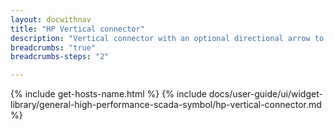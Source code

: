 ```yaml
---
layout: docwithnav
title: "HP Vertical connector"
description: "Vertical connector with an optional directional arrow to visually indicate flow."
breadcrumbs: "true"
breadcrumbs-steps: "2"

---
```

{% include get-hosts-name.html %}
{% include docs/user-guide/ui/widget-library/general-high-performance-scada-symbol/hp-vertical-connector.md %}
